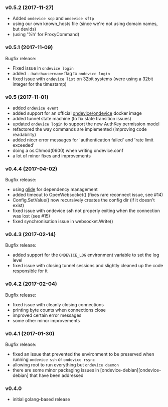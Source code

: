 ### v0.5.2 (2017-11-27)

- Added `ondevice scp` and `ondevice sftp`
- using our own known_hosts file (since we're not using domain names, but devIds)
- (using '%h' for ProxyCommand)

### v0.5.1 (2017-11-09)

Bugfix release:

- Fixed issue in `ondevice login`
- added `--batch=username` flag to `ondevice login`
- fixed issue with `ondevice list` on 32bit systems (were using a 32bit integer for the timestamp)

### v0.5 (2017-11-01)

- added `ondevice event`
- added support for an official [ondevice/ondevice](https://hub.docker.com/r/ondevice/ondevice) docker image
- added tunnel state machine (to fix state transition issues)
- updated `ondevice login` to support the new AuthKey permission model
- refactored the way commands are implemented (improving code readability)
- added nicer error messages for 'authentication failed' and 'rate limit exceeded'
- doing a os.Chmod(0600) when writing ondevice.conf 
- a lot of minor fixes and improvements

### v0.4.4 (2017-04-02)

Bugfix release:

- using [glide](https://glide.sh/) for dependency management
- added timeout to OpenWebsocket() (fixes rare reconnect issue, see #14)
- Config.SetValue() now recursively creates the config dir (if it doesn't exist)
- fixed issue with ondevice ssh not properly exiting when the connection was lost (see #15)
- fixed synchronisation issue in websocket.Write()

### v0.4.3 (2017-02-14)

Bugfix release:

- added support for the `ONDEVICE_LOG` environment variable to set the log level
- fixed issue with closing tunnel sessions and slightly cleaned up the code responsible for it

### v0.4.2 (2017-02-04)

Bugfix release:

- fixed issue with cleanly closing connections
- printing byte counts when connections close
- improved certain error messages
- some other minor improvements

### v0.4.1 (2017-01-30)

Bugfix release:

- fixed an issue that prevented the environment to be preserved when running `ondevice ssh` or `ondevice rsync`
- allowing root to run everything but `ondevice daemon`
- there are some minor packaging issues in [ondevice-debian][ondevice-debian] that have been addressed

### v0.4.0

- initial golang-based release
